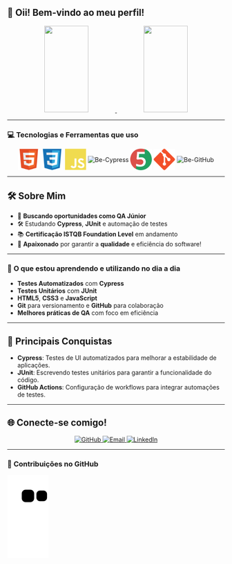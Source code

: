 ## 👋 Oii! Bem-vindo ao meu perfil!

<div align="center">
  <a href="https://github.com/BenicioJorente">
    <img height="200em" width="45%" 
    src="https://github-readme-stats.vercel.app/api?username=BenicioJorente&show_icons=true&theme=highcontrast&include_all_commits=true&count_private=true"/>
    <img height="200em" width="45%" 
    src="https://github-readme-stats.vercel.app/api/top-langs/?username=BenicioJorente&layout=compact&langs_count=6&theme=highcontrast"/>
  </a>
</div>

---

### 💻 **Tecnologias e Ferramentas que uso**  
<div align="center">
  <img align="center" alt="Be-HTML" height="50" width="50" src="https://raw.githubusercontent.com/devicons/devicon/master/icons/html5/html5-original.svg">
  <img align="center" alt="Be-CSS" height="50" width="50" src="https://raw.githubusercontent.com/devicons/devicon/master/icons/css3/css3-original.svg">
  <img align="center" alt="Be-Js" height="50" width="50" src="https://raw.githubusercontent.com/devicons/devicon/master/icons/javascript/javascript-plain.svg">
  <img align="center" alt="Be-Cypress" height="50" width="50" src="https://cdn.jsdelivr.net/gh/devicons/devicon@latest/icons/cypressio/cypressio-original.svg">
  <img align="center" alt="Be-JUnit" height="50" width="50" src="https://raw.githubusercontent.com/devicons/devicon/master/icons/junit/junit-original.svg">
  <img align="center" alt="Be-Git" height="50" width="50" src="https://raw.githubusercontent.com/devicons/devicon/master/icons/git/git-original.svg">
  <img align="center" alt="Be-GitHub" height="50" width="50" src="https://cdn.jsdelivr.net/gh/devicons/devicon@latest/icons/github/github-original-wordmark.svg" >
</div>

---

## 🛠️ **Sobre Mim**

- 🎯 **Buscando oportunidades como QA Júnior**
- 🛠️ Estudando **Cypress**, **JUnit** e automação de testes
- 📚 **Certificação ISTQB Foundation Level** em andamento
- 🚀 **Apaixonado** por garantir a **qualidade** e eficiência do software!

---

### 🧰 **O que estou aprendendo e utilizando no dia a dia**  
- **Testes Automatizados** com **Cypress**  
- **Testes Unitários** com **JUnit**  
- **HTML5**, **CSS3** e **JavaScript**  
- **Git** para versionamento e **GitHub** para colaboração  
- **Melhores práticas de QA** com foco em eficiência

---

## 🎯 **Principais Conquistas**
- **Cypress**: Testes de UI automatizados para melhorar a estabilidade de aplicações.
- **JUnit**: Escrevendo testes unitários para garantir a funcionalidade do código.
- **GitHub Actions**: Configuração de workflows para integrar automações de testes.

---

## 🌐 **Conecte-se comigo!**  
<div align="center"> 
  <a href="https://github.com/BenicioJorente" target="_blank">
    <img src="https://img.shields.io/badge/GitHub-000?logo=github&logoColor=white" alt="GitHub"/>
  </a>
  <a href="mailto:jorente.benicio@gmail.com" target="_blank">
    <img src="https://img.shields.io/badge/Email-D14836?logo=gmail&logoColor=white" alt="Email"/>
  </a>
  <a href="https://www.linkedin.com/in/beniciojorente" target="_blank">
    <img src="https://img.shields.io/badge/LinkedIn-0077B5?logo=linkedin&logoColor=white" alt="LinkedIn"/>
  </a>
</div>

---

### 🐍 **Contribuições no GitHub**  

![Snake animation](https://github.com/BenicioJorente/BenicioJorente/blob/output/github-contribution-grid-snake.svg)
